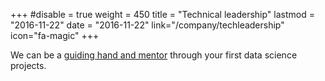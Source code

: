 +++
#disable = true
weight = 450
title = "Technical leadership"
lastmod = "2016-11-22"
date = "2016-11-22"
link="/company/techleadership"
icon="fa-magic"
+++

We can be a [guiding hand and mentor](company/techleadership) through your first data science projects.